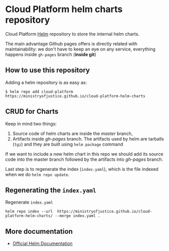 # Cloud Platform helm charts repository

Cloud Platform [Helm](https://helm.sh) repository to store the internal helm charts. 

The main advantage Github pages offers is directly related with maintainability: we don't have to keep an eye on any service, everything happens inside `gh-pages` branch (**inside git**)

## How to use this repository 

Adding a helm repository is as easy as:

```console
$ helm repo add cloud-platform https://ministryofjustice.github.io/cloud-platform-helm-charts
```

## CRUD for Charts

Keep in mind two things:

1) Source code of helm charts are inside the *master* branch, 
2) Artifacts inside *gh-pages* branch. The artifacts used by helm are tarballs (`tgz`) and they are built using `helm package` command

If we want to include a new helm chart in this repo we should add its source code into the master branch followed by the artifacts into *gh-pages* branch. 

Last step is to regenerate the index (`index.yaml`), which is the file indexed when we do `helm repo update`.

## Regenerating the `index.yaml`

Regenerate `index.yaml`

```console
helm repo index --url  https://ministryofjustice.github.io/cloud-platform-helm-charts/ --merge index.yaml .
```

## More documentation

- [Official Helm Documentation](https://helm.sh/docs/)
